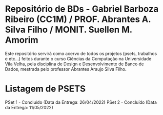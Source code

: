 # Repositório de BDs - Gabriel Barboza Ribeiro (CC1M) / PROF. Abrantes A. Silva Filho / MONIT. Suellen M. Amorim
Este repositório servirá como acervo de todos os projetos (psets, trabalhos e etc...) feitos durante o curso Ciências da Computação na Universidade Vila Velha, pela disciplina de Design e Desenvolvimento de Banco de Dados, mestrada pelo professor Abrantes Araujo Silva Filho.

# Listagem de PSETS

PSet 1 - Concluído (Data da Entrega: 26/04/2022)
PSet 2 - Concluído (Data da Entrega: 11/05/2022)
